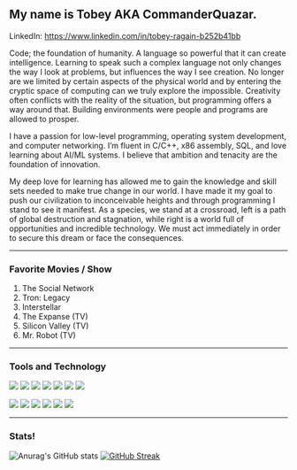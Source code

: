 <!--
**CommanderQuazar/CommanderQuazar** is a ✨ _special_ ✨ repository because its `README.md` (this file) appears on your GitHub profile.

Here are some ideas to get you started:

- 🔭 I’m currently working on ...
- 🌱 I’m currently learning ...
- 👯 I’m looking to collaborate on ...
- 🤔 I’m looking for help with ...
- 💬 Ask me about ...
- 📫 How to reach me: ...
- 😄 Pronouns: ...
- ⚡ Fun fact: ...
-->

## My name is Tobey AKA CommanderQuazar.

LinkedIn: https://www.linkedin.com/in/tobey-ragain-b252b41bb

Code; the foundation of humanity. A language so powerful that it can create intelligence. Learning to speak such a complex language not only changes the way I look at problems, but influences the way I see creation. No longer are we limited by certain aspects of the physical world and by entering the cryptic space of computing can we truly explore the impossible. Creativity often conflicts with the reality of the situation, but programming offers a way around that. Building environments were people and programs are allowed to prosper.

I have a passion for low-level programming, operating system development, and computer networking. I’m fluent in C/C++, x86 assembly, SQL, and love learning about AI/ML systems. I believe that ambition and tenacity are the foundation of innovation.

My deep love for learning has allowed me to gain the knowledge and skill sets needed to make true change in our world. I have made it my goal to push our civilization to inconceivable heights and through programming I stand to see it manifest. As a species, we stand at a crossroad, left is a path of global destruction and stagnation, while right is a world full of opportunities and incredible technology. We must act immediately in order to secure this dream or face the consequences.

<hr>

### Favorite Movies / Show
1. The Social Network
2. Tron: Legacy 
3. Interstellar
4. The Expanse (TV)
5. Silicon Valley (TV)
6. Mr. Robot (TV)

<hr>

### Tools and Technology

![](https://badgen.net/badge/OS/Arch-Linux/blue) ![](https://badgen.net/badge/Ediotr/CLion/blue) ![](https://badgen.net/badge/Code/C-C++/blue) ![](https://badgen.net/badge/Tool/AWS/blue) ![](https://badgen.net/badge/Code/x86-Assembly/blue) ![](https://badgen.net/badge/Shell/Bash/blue)
![](https://badgen.net/badge/Code/Make/blue) 

![](https://badgen.net/badge/Code/MySQL/blue) ![](https://badgen.net/badge/Tools/Raspberry-Pi/blue)  ![](https://badgen.net/badge/Tools/QT/blue)
![](https://badgen.net/badge/Tools/Git/blue) ![](https://badgen.net/badge/Editor/NeoVim/blue) ![](https://badgen.net/badge/Tool/M1-Pro-MacBook/blue)

<hr>

### Stats!

![Anurag's GitHub stats](https://github-readme-stats.vercel.app/api?username=CommanderQuazar&count_private=true&theme=radical&show_icons=true)
[![GitHub Streak](http://github-readme-streak-stats.herokuapp.com?user=CommanderQuazar&theme=synthwave&date_format=M%20j%5B%2C%20Y%5D)](https://git.io/streak-stats)
